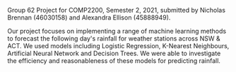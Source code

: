 Group 62 Project for COMP2200, Semester 2, 2021, submitted by Nicholas Brennan (46030158) and Alexandra Ellison (45888949).

Our project focuses on implementing a range of machine learning methods to forecast the following day's rainfall for weather stations across NSW & ACT. We used models including Logistic Regression, K-Nearest Neighbours, Artificial Neural Network and Decision Trees. We were able to investigate the efficiency and reasonableness of these models for predicting rainfall. 
